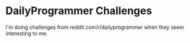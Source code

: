 # DailyProgrammer Challenges
I'm doing challenges from reddit.com/r/dailyprogrammer when they seem interesting to me.
